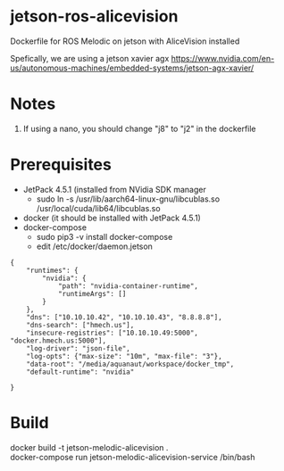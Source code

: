 # jetson-ros-alicevision
Dockerfile for ROS Melodic on jetson with AliceVision installed

Spefically, we are using a jetson xavier agx
https://www.nvidia.com/en-us/autonomous-machines/embedded-systems/jetson-agx-xavier/

# Notes
1. If using a nano, you should change "j8" to "j2" in the dockerfile


# Prerequisites
* JetPack 4.5.1 (installed from NVidia SDK manager
  * sudo ln -s /usr/lib/aarch64-linux-gnu/libcublas.so /usr/local/cuda/lib64/libcublas.so
* docker (it should be installed with JetPack 4.5.1)
* docker-compose 
  * sudo pip3 -v install docker-compose
  * edit /etc/docker/daemon.jetson

```
{
    "runtimes": {
        "nvidia": {
            "path": "nvidia-container-runtime",
            "runtimeArgs": []
        }
    },
    "dns": ["10.10.10.42", "10.10.10.43", "8.8.8.8"],
    "dns-search": ["hmech.us"],
    "insecure-registries": ["10.10.10.49:5000", "docker.hmech.us:5000"],
    "log-driver": "json-file",
    "log-opts": {"max-size": "10m", "max-file": "3"},
    "data-root": "/media/aquanaut/workspace/docker_tmp",
    "default-runtime": "nvidia"

}
```


# Build

docker build -t jetson-melodic-alicevision .  
docker-compose run jetson-melodic-alicevision-service /bin/bash
